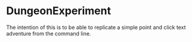 # DungeonExperiment

The intention of this is to be able to replicate a simple point and click text adventure from the command line.
